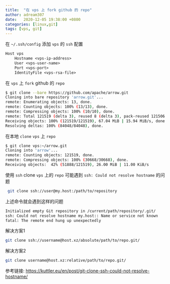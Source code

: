 ```yaml
---
title:  "在 vps 上 fork github 的 repo"
author: adream307
date:   2020-12-05 19:38:00 +0800
categories: [linux,git]
tags: [vps, git]
---
```


在 `~/.ssh/config` 添加 `vps` 的 `ssh` 配置
```txt
Host vps 
    Hostname <vps-ip-address>
    User <vps-user-name>
    Port <vps-port>
    IdentityFile <vps-rsa-file>
```

在 `vps` 上 `fork` github 的 `repo`
```bash
$ git clone --bare https://github.com/apache/arrow.git
Cloning into bare repository 'arrow.git'...
remote: Enumerating objects: 13, done.
remote: Counting objects: 100% (13/13), done.
remote: Compressing objects: 100% (10/10), done.
remote: Total 121519 (delta 3), reused 8 (delta 3), pack-reused 121506
Receiving objects: 100% (121519/121519), 67.04 MiB | 15.94 MiB/s, done.
Resolving deltas: 100% (84048/84048), done.

```

在本地 `clone` `vps` 上 `repo`
```bash
$ git clone vps:~/arrow.git  
Cloning into 'arrow'...
remote: Counting objects: 121519, done.
remote: Compressing objects: 100% (30668/30668), done.
Receiving objects:  42% (51888/121519), 26.00 MiB | 11.00 KiB/s
```

使用 `ssh` clone `vps` 上的 `repo` 可能遇到 `ssh: Could not resolve hostname` 的问题

```bash
 git clone ssh://user@my.host:/path/to/repository
```
上述命令就会遇到这样的问题
```bash
Initialized empty Git repository in /current/path/repository/.git/
ssh: Could not resolve hostname my.host:: Name or service not known
fatal: The remote end hung up unexpectedly
```

解决方案1
```bash
git clone ssh://username@host.xz/absolute/path/to/repo.git/
```

解决方案2
```bash
git clone username@host.xz:relative/path/to/repo.git/
```

参考链接: <https://kuttler.eu/en/post/git-clone-ssh-could-not-resolve-hostname/>

